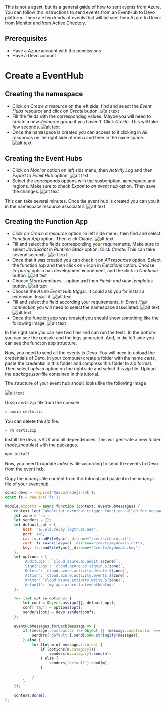 
This is not a agent, but its a general guide of how to sent events from Azure. 
You can follow this instructions to send events from an EventHub to Devo platform.
There are two kinds of events that will be sent from Azure to Devo: from Monitor and from Active Directory.

## Prerequisites
- Have a Azure account with the permissions
- Have a Devo account


# Create a EventHub

## Creating the namespace

- Click on _Create a resource_ on the left side, find and select the _Event Hubs_ resource and click on _Create_ button.
![alt text](resources/step_1.png)
- Fill the fields with the corresponding values. Maybe you will need to create a new _Resource group_ if you haven't.
Click _Create_. This will take few seconds.
![alt text](resources/step_2.png)
- Once the namespace is created you can access to it clicking in _All resources_ on the right side of menu and then in the name space.
![alt text](resources/step_3.png)

## Creating the Event Hubs

- Click on _Monitor_ option on left side menu, then _Activity Log_ and then _Export to Event Hub_ option.
![alt text](resources/step_4.png)
- Select the corresponds options with the susbcription, namespace and regions. Make sure to check _Export to an event hub_ option. 
Then save the changes.
![alt text](resources/step_5.png)

This can take several minutes. Once the event hub is created you can you it in the namespace resource associated.
![alt text](resources/step_6.png)


## Creating the Function App
- Click on _Create a resource_ option on left side menu, then find and select _Function App_ option. Then click _Create_.
![alt text](resources/step_7.png)
- Fill and select the fields corresponding your requirements. Make sure to select _JavaScript_ in _Runtime Stack_ option. 
Click _Create_. This can take several seconds.
![alt text](resources/step_8.png)
- Once that it was created you can check it on _All resources_ option. Select the function app and then click on _*+*_ icon in _Functions_ option.
Choose _In-portal_ option has development enironment, and the click in _Continue_ button.
![alt text](resources/step_9.png)
- Choose _More templates..._ option and then _Finish and view templates_ button.
![alt text](resources/step_10.png)
- Choose the _Azure Event Hub trigger_. It could ask you for install a extension. Install it.
![alt text](resources/step_12.png)
- Fill and select the field according your requirements. In _Event Hub connection_ you will need to select the namespace associated.
![alt text](resources/step_13.png)
![alt text](resources/step_14.png)
- Once the function app was created you should show something like the following image.
![alt text](resources/step_15.png)

In the right side you can see two files and can run the tests. 
In the bottom you can see the console and the logs generated. 
And, in the left side you can see the function app structure.

Now, you need to send all the events to Devo. You will need to upload the credentials of Devo. 
In your computer create a folder with the name _certs_, paste the credential in this folder and compress this folder to _zip_ format.
Then select _upload_ option on the right side and select this zip file. 
Upload the _package.json_ file contained in this tutorial.

The structure of your event hub should looks like the following image

![alt text](resources/step_16.png)

Unzip _certs.zip_ file from the console. 

````bash
> unzip certs.zip
````

You can delete the _zip_ file.

````bash
> rm certs.zip
````

Install the devo js SDK and all dependencies. This will generate a new folder (_node_modules_) with the packages.

```bash
npm install
```

Now, you need to update _index.js_ file according to send the events to Devo from the event hub. 

Copy the _index.js_ file content from this tutorial and paste it in the _index.js_ file of your event hub.

````javascript
const devo = require('@devo/nodejs-sdk');
const fs = require('fs');

module.exports = async function (context, eventHubMessages) {
    context.log(`JavaScript eventhub trigger function called for message array ${eventHubMessages}`);
    let zone = 'eu';
    let senders = {};
    let default_opt = {
        host: "eu.elb.relay.logtrust.net",
        port: 443,
        ca: fs.readFileSync(__dirname+"/certs/chain.crt"),
        cert: fs.readFileSync(__dirname+"/certs/mydomain.crt"),
        key: fs.readFileSync(__dirname+"/certs/mydomain.key")
    };
    let options = {
        'AuditLogs': `cloud.azure.ad.audit.${zone}`,
        'SignInLogs': `cloud.azure.ad.signin.${zone}`,
        'Delete': `cloud.azure.activity.delete.${zone}`,
        'Action': `cloud.azure.activity.events.${zone}`,
        'Write': `cloud.azure.activity.write.${zone}`,
        'default': `my.app.azure.losteventhublogs`
    };
    
    for (let opt in options) {
        let conf = Object.assign({}, default_opt);
        conf['tag'] = options[opt];
        senders[opt] = devo.sender(conf);
    };
    
    eventHubMessages.forEach(message => {
        if (message.constructor !== Object || (message.constructor === Object && !message['records'] )) {
            senders['default'].send(JSON.stringify(message));
        } else {
            for (let m of message.records) {
                if (options[m.category]){
                    senders[m.category].send(m);
                } else {
                    senders['default'].send(m);
                }
                
            }
        }
    });
    
    context.done();    
};
````